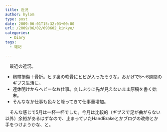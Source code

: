 ```yaml
---
title: 近況
author: hylom
type: post
date: 2009-06-01T15:32:03+00:00
url: /2009/06/02/090602_kinkyo/
categories:
  - Diary
tags:
  - 雑記

---
```

　最近の近況。

  * 靭帯損傷＋骨折。ヒザ裏の軟骨にヒビが入ったそうな。おかげで5〜6週間のギプス生活に。 
  * 連休明けからヘビーなお仕事。久しぶりに先が見えないまま原稿を書く始末。 
  * そんななか仕事も色々と降ってきて仕事量増加。 

　そんな感じで5月は一杯一杯でした。今月は比較的（ギプスで足が曲がらない以外）余裕があるはずなので、止まっていたHandBrakeとかブログの改修とか手をつけようかな、と。
